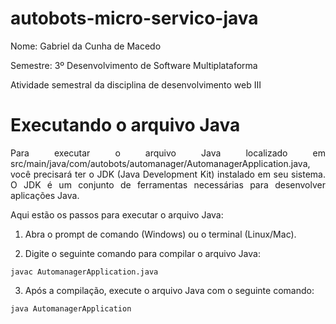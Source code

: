 # autobots-micro-servico-java

Nome: Gabriel da Cunha de Macedo

Semestre: 3º Desenvolvimento de Software Multiplataforma

Atividade semestral da disciplina de desenvolvimento web III

# Executando o arquivo Java

<p align="justify">Para executar o arquivo Java localizado em src/main/java/com/autobots/automanager/AutomanagerApplication.java, você precisará ter o JDK (Java Development Kit) instalado em seu sistema. O JDK é um conjunto de ferramentas necessárias para desenvolver aplicações Java.</p>

Aqui estão os passos para executar o arquivo Java:

1. Abra o prompt de comando (Windows) ou o terminal (Linux/Mac).

2. Digite o seguinte comando para compilar o arquivo Java:

```
javac AutomanagerApplication.java
```

3. Após a compilação, execute o arquivo Java com o seguinte comando:

```
java AutomanagerApplication
```